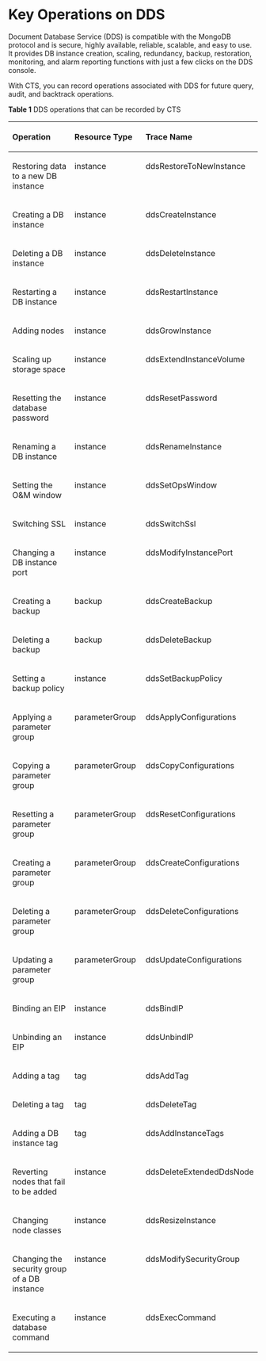 # Key Operations on DDS<a name="en-us_topic_0100363627"></a>

Document Database Service \(DDS\) is compatible with the MongoDB protocol and is secure, highly available, reliable, scalable, and easy to use. It provides DB instance creation, scaling, redundancy, backup, restoration, monitoring, and alarm reporting functions with just a few clicks on the DDS console.

With CTS, you can record operations associated with DDS for future query, audit, and backtrack operations.

**Table  1**  DDS operations that can be recorded by CTS

<a name="table3228948093953"></a>
<table><thead align="left"><tr id="r085db548aa6d460986356e596643a3cc"><th class="cellrowborder" valign="top" width="33.33%" id="mcps1.2.4.1.1"><p id="a2473fad514c945d3a9f021e01ae2880f"><a name="a2473fad514c945d3a9f021e01ae2880f"></a><a name="a2473fad514c945d3a9f021e01ae2880f"></a><strong id="a1d6e8624ec8d48b39793c2b607ad6940"><a name="a1d6e8624ec8d48b39793c2b607ad6940"></a><a name="a1d6e8624ec8d48b39793c2b607ad6940"></a>Operation</strong></p>
</th>
<th class="cellrowborder" valign="top" width="29.39%" id="mcps1.2.4.1.2"><p id="a1962133871ea46a181fbd1114e953548"><a name="a1962133871ea46a181fbd1114e953548"></a><a name="a1962133871ea46a181fbd1114e953548"></a><strong id="ae9f0943a97aa4f30985264bf85683848"><a name="ae9f0943a97aa4f30985264bf85683848"></a><a name="ae9f0943a97aa4f30985264bf85683848"></a>Resource Type</strong></p>
</th>
<th class="cellrowborder" valign="top" width="37.28%" id="mcps1.2.4.1.3"><p id="ac509a4a064674906a0ab006efdba9522"><a name="ac509a4a064674906a0ab006efdba9522"></a><a name="ac509a4a064674906a0ab006efdba9522"></a><strong id="ab556dff9de194efa99f4184c2a8dfb7e"><a name="ab556dff9de194efa99f4184c2a8dfb7e"></a><a name="ab556dff9de194efa99f4184c2a8dfb7e"></a>Trace Name</strong></p>
</th>
</tr>
</thead>
<tbody><tr id="r2ef4700b1f714ae1aaf03724455f16da"><td class="cellrowborder" valign="top" width="33.33%" headers="mcps1.2.4.1.1 "><p id="a520938c3acde4ecba11cd42f1f225428"><a name="a520938c3acde4ecba11cd42f1f225428"></a><a name="a520938c3acde4ecba11cd42f1f225428"></a>Restoring data to a new DB instance</p>
</td>
<td class="cellrowborder" valign="top" width="29.39%" headers="mcps1.2.4.1.2 "><p id="a7747c62c7ae04db8b1be94ed4a830227"><a name="a7747c62c7ae04db8b1be94ed4a830227"></a><a name="a7747c62c7ae04db8b1be94ed4a830227"></a>instance</p>
</td>
<td class="cellrowborder" valign="top" width="37.28%" headers="mcps1.2.4.1.3 "><p id="a432c5c5dde4442ac801a522cabcfed8b"><a name="a432c5c5dde4442ac801a522cabcfed8b"></a><a name="a432c5c5dde4442ac801a522cabcfed8b"></a>ddsRestoreToNewInstance</p>
</td>
</tr>
<tr id="r7114f9f21dc04b5fbc196001d312a1a3"><td class="cellrowborder" valign="top" width="33.33%" headers="mcps1.2.4.1.1 "><p id="ad0a7b28ac1184d57b85f2d4626728ee8"><a name="ad0a7b28ac1184d57b85f2d4626728ee8"></a><a name="ad0a7b28ac1184d57b85f2d4626728ee8"></a>Creating a DB instance</p>
</td>
<td class="cellrowborder" valign="top" width="29.39%" headers="mcps1.2.4.1.2 "><p id="a9621d204bb4f46449a34b539841d85da"><a name="a9621d204bb4f46449a34b539841d85da"></a><a name="a9621d204bb4f46449a34b539841d85da"></a>instance</p>
</td>
<td class="cellrowborder" valign="top" width="37.28%" headers="mcps1.2.4.1.3 "><p id="a44beb57220da4f6b94705a215b411cad"><a name="a44beb57220da4f6b94705a215b411cad"></a><a name="a44beb57220da4f6b94705a215b411cad"></a>ddsCreateInstance</p>
</td>
</tr>
<tr id="ra031904e8b0e4a05ae07a969c3882aab"><td class="cellrowborder" valign="top" width="33.33%" headers="mcps1.2.4.1.1 "><p id="a43fb9a5a9bd74bca831ab94e32af1a1e"><a name="a43fb9a5a9bd74bca831ab94e32af1a1e"></a><a name="a43fb9a5a9bd74bca831ab94e32af1a1e"></a>Deleting a DB instance</p>
</td>
<td class="cellrowborder" valign="top" width="29.39%" headers="mcps1.2.4.1.2 "><p id="afb6b5455a19046f180d65501c89f2cbc"><a name="afb6b5455a19046f180d65501c89f2cbc"></a><a name="afb6b5455a19046f180d65501c89f2cbc"></a>instance</p>
</td>
<td class="cellrowborder" valign="top" width="37.28%" headers="mcps1.2.4.1.3 "><p id="a91d79e6007864231a77506a89f4f7dcb"><a name="a91d79e6007864231a77506a89f4f7dcb"></a><a name="a91d79e6007864231a77506a89f4f7dcb"></a>ddsDeleteInstance</p>
</td>
</tr>
<tr id="rbde08ed6e0fa42c8b8cc8fac2b7b8257"><td class="cellrowborder" valign="top" width="33.33%" headers="mcps1.2.4.1.1 "><p id="a55c4919cb1eb4d1bbf42857b96746a77"><a name="a55c4919cb1eb4d1bbf42857b96746a77"></a><a name="a55c4919cb1eb4d1bbf42857b96746a77"></a>Restarting a DB instance</p>
</td>
<td class="cellrowborder" valign="top" width="29.39%" headers="mcps1.2.4.1.2 "><p id="en-us_topic_0100240370_p323530182518"><a name="en-us_topic_0100240370_p323530182518"></a><a name="en-us_topic_0100240370_p323530182518"></a>instance</p>
</td>
<td class="cellrowborder" valign="top" width="37.28%" headers="mcps1.2.4.1.3 "><p id="a8cad951df7ab46428889b91b9316b224"><a name="a8cad951df7ab46428889b91b9316b224"></a><a name="a8cad951df7ab46428889b91b9316b224"></a>ddsRestartInstance</p>
</td>
</tr>
<tr id="r2043965193ea492599727b355ab7099c"><td class="cellrowborder" valign="top" width="33.33%" headers="mcps1.2.4.1.1 "><p id="ae7040a4fc4c4446d9aaae30ed1316681"><a name="ae7040a4fc4c4446d9aaae30ed1316681"></a><a name="ae7040a4fc4c4446d9aaae30ed1316681"></a>Adding nodes</p>
</td>
<td class="cellrowborder" valign="top" width="29.39%" headers="mcps1.2.4.1.2 "><p id="aca0ec36bd7644960afdb58a6869be8fd"><a name="aca0ec36bd7644960afdb58a6869be8fd"></a><a name="aca0ec36bd7644960afdb58a6869be8fd"></a>instance</p>
</td>
<td class="cellrowborder" valign="top" width="37.28%" headers="mcps1.2.4.1.3 "><p id="a01c1091e89b9465bb052c44b22717ce2"><a name="a01c1091e89b9465bb052c44b22717ce2"></a><a name="a01c1091e89b9465bb052c44b22717ce2"></a>ddsGrowInstance</p>
</td>
</tr>
<tr id="r43e5ceb769414ce790aa935274acf52f"><td class="cellrowborder" valign="top" width="33.33%" headers="mcps1.2.4.1.1 "><p id="ab1a7be8d47a64da9a2943d048deea898"><a name="ab1a7be8d47a64da9a2943d048deea898"></a><a name="ab1a7be8d47a64da9a2943d048deea898"></a>Scaling up storage space</p>
</td>
<td class="cellrowborder" valign="top" width="29.39%" headers="mcps1.2.4.1.2 "><p id="a88617d011b4a49a4969d54a41842a2fc"><a name="a88617d011b4a49a4969d54a41842a2fc"></a><a name="a88617d011b4a49a4969d54a41842a2fc"></a>instance</p>
</td>
<td class="cellrowborder" valign="top" width="37.28%" headers="mcps1.2.4.1.3 "><p id="afca341b94793402591233c29deb95edb"><a name="afca341b94793402591233c29deb95edb"></a><a name="afca341b94793402591233c29deb95edb"></a>ddsExtendInstanceVolume</p>
</td>
</tr>
<tr id="r02edc7b376ec45ada17f0e661be1b2bf"><td class="cellrowborder" valign="top" width="33.33%" headers="mcps1.2.4.1.1 "><p id="a350c114495f3449ba25c97198a022bab"><a name="a350c114495f3449ba25c97198a022bab"></a><a name="a350c114495f3449ba25c97198a022bab"></a>Resetting the database password</p>
</td>
<td class="cellrowborder" valign="top" width="29.39%" headers="mcps1.2.4.1.2 "><p id="ac5409ca7235b49d2afed16b38e8061d8"><a name="ac5409ca7235b49d2afed16b38e8061d8"></a><a name="ac5409ca7235b49d2afed16b38e8061d8"></a>instance</p>
</td>
<td class="cellrowborder" valign="top" width="37.28%" headers="mcps1.2.4.1.3 "><p id="a0affe07eab644d8bb4c4dc2da955de12"><a name="a0affe07eab644d8bb4c4dc2da955de12"></a><a name="a0affe07eab644d8bb4c4dc2da955de12"></a>ddsResetPassword</p>
</td>
</tr>
<tr id="r59ad9e15f70144d191063eea7a7048e2"><td class="cellrowborder" valign="top" width="33.33%" headers="mcps1.2.4.1.1 "><p id="a512afd50609842b79db1b4d77500be5c"><a name="a512afd50609842b79db1b4d77500be5c"></a><a name="a512afd50609842b79db1b4d77500be5c"></a>Renaming a DB instance</p>
</td>
<td class="cellrowborder" valign="top" width="29.39%" headers="mcps1.2.4.1.2 "><p id="ad2597117bef448f78dd15406085ab262"><a name="ad2597117bef448f78dd15406085ab262"></a><a name="ad2597117bef448f78dd15406085ab262"></a>instance</p>
</td>
<td class="cellrowborder" valign="top" width="37.28%" headers="mcps1.2.4.1.3 "><p id="a662d0923c3b6478dbe31d1db4d65f11a"><a name="a662d0923c3b6478dbe31d1db4d65f11a"></a><a name="a662d0923c3b6478dbe31d1db4d65f11a"></a>ddsRenameInstance</p>
</td>
</tr>
<tr id="r84603301ebe74dd0b61e17579bb500f9"><td class="cellrowborder" valign="top" width="33.33%" headers="mcps1.2.4.1.1 "><p id="a345ddad90cc84f969ea1d3de3ce50277"><a name="a345ddad90cc84f969ea1d3de3ce50277"></a><a name="a345ddad90cc84f969ea1d3de3ce50277"></a>Setting the O&amp;M window</p>
</td>
<td class="cellrowborder" valign="top" width="29.39%" headers="mcps1.2.4.1.2 "><p id="a5d1469b0fb854b438d1ade9388a62e08"><a name="a5d1469b0fb854b438d1ade9388a62e08"></a><a name="a5d1469b0fb854b438d1ade9388a62e08"></a>instance</p>
</td>
<td class="cellrowborder" valign="top" width="37.28%" headers="mcps1.2.4.1.3 "><p id="a0a8072ddfb414dca89ca27315bc3eb7c"><a name="a0a8072ddfb414dca89ca27315bc3eb7c"></a><a name="a0a8072ddfb414dca89ca27315bc3eb7c"></a>ddsSetOpsWindow</p>
</td>
</tr>
<tr id="r3863a66dd20d4a10b7522c78d07f6504"><td class="cellrowborder" valign="top" width="33.33%" headers="mcps1.2.4.1.1 "><p id="a15edaf48f52347b6a59a035bc49aa487"><a name="a15edaf48f52347b6a59a035bc49aa487"></a><a name="a15edaf48f52347b6a59a035bc49aa487"></a>Switching SSL</p>
</td>
<td class="cellrowborder" valign="top" width="29.39%" headers="mcps1.2.4.1.2 "><p id="a4f4b99165f674ba28430f1911c19c08a"><a name="a4f4b99165f674ba28430f1911c19c08a"></a><a name="a4f4b99165f674ba28430f1911c19c08a"></a>instance</p>
</td>
<td class="cellrowborder" valign="top" width="37.28%" headers="mcps1.2.4.1.3 "><p id="ada4c507a4cfe43d1ae7c1747de7b02e3"><a name="ada4c507a4cfe43d1ae7c1747de7b02e3"></a><a name="ada4c507a4cfe43d1ae7c1747de7b02e3"></a>ddsSwitchSsl</p>
</td>
</tr>
<tr id="rf74a8cb10b484352936de98e18fcd869"><td class="cellrowborder" valign="top" width="33.33%" headers="mcps1.2.4.1.1 "><p id="a894228c3cb754a94a40f25f9e0982b8e"><a name="a894228c3cb754a94a40f25f9e0982b8e"></a><a name="a894228c3cb754a94a40f25f9e0982b8e"></a>Changing a DB instance port</p>
</td>
<td class="cellrowborder" valign="top" width="29.39%" headers="mcps1.2.4.1.2 "><p id="a667a4e5b0245478b94291b18cf200682"><a name="a667a4e5b0245478b94291b18cf200682"></a><a name="a667a4e5b0245478b94291b18cf200682"></a>instance</p>
</td>
<td class="cellrowborder" valign="top" width="37.28%" headers="mcps1.2.4.1.3 "><p id="a470533130a8448ec9af7589bffb62645"><a name="a470533130a8448ec9af7589bffb62645"></a><a name="a470533130a8448ec9af7589bffb62645"></a>ddsModifyInstancePort</p>
</td>
</tr>
<tr id="re362d64ac76a46fcb94933b81e6b90f6"><td class="cellrowborder" valign="top" width="33.33%" headers="mcps1.2.4.1.1 "><p id="a23174b609ece4b3dafa039e583aa886a"><a name="a23174b609ece4b3dafa039e583aa886a"></a><a name="a23174b609ece4b3dafa039e583aa886a"></a>Creating a backup</p>
</td>
<td class="cellrowborder" valign="top" width="29.39%" headers="mcps1.2.4.1.2 "><p id="ae52e04c452454fec9433ed7e27fef58b"><a name="ae52e04c452454fec9433ed7e27fef58b"></a><a name="ae52e04c452454fec9433ed7e27fef58b"></a>backup</p>
</td>
<td class="cellrowborder" valign="top" width="37.28%" headers="mcps1.2.4.1.3 "><p id="a37f22df5047e487db21db791d14ed9c7"><a name="a37f22df5047e487db21db791d14ed9c7"></a><a name="a37f22df5047e487db21db791d14ed9c7"></a>ddsCreateBackup</p>
</td>
</tr>
<tr id="r8120ad3ddcd746f299315427702e9dc3"><td class="cellrowborder" valign="top" width="33.33%" headers="mcps1.2.4.1.1 "><p id="en-us_topic_0100240370_p568515018254"><a name="en-us_topic_0100240370_p568515018254"></a><a name="en-us_topic_0100240370_p568515018254"></a>Deleting a backup</p>
</td>
<td class="cellrowborder" valign="top" width="29.39%" headers="mcps1.2.4.1.2 "><p id="a35a701e5d5fb42cd90aceac15ecba853"><a name="a35a701e5d5fb42cd90aceac15ecba853"></a><a name="a35a701e5d5fb42cd90aceac15ecba853"></a>backup</p>
</td>
<td class="cellrowborder" valign="top" width="37.28%" headers="mcps1.2.4.1.3 "><p id="a0110ed2b704c4294b4ea696b47a76541"><a name="a0110ed2b704c4294b4ea696b47a76541"></a><a name="a0110ed2b704c4294b4ea696b47a76541"></a>ddsDeleteBackup</p>
</td>
</tr>
<tr id="r9b29d1174ed24fa9babc746aa28f4a5e"><td class="cellrowborder" valign="top" width="33.33%" headers="mcps1.2.4.1.1 "><p id="aca76a4779f0248f09a8d9d32a25d0f6c"><a name="aca76a4779f0248f09a8d9d32a25d0f6c"></a><a name="aca76a4779f0248f09a8d9d32a25d0f6c"></a>Setting a backup policy</p>
</td>
<td class="cellrowborder" valign="top" width="29.39%" headers="mcps1.2.4.1.2 "><p id="p53983344719"><a name="p53983344719"></a><a name="p53983344719"></a>instance</p>
</td>
<td class="cellrowborder" valign="top" width="37.28%" headers="mcps1.2.4.1.3 "><p id="ab5453023e685439aa5c3f287a7a799c2"><a name="ab5453023e685439aa5c3f287a7a799c2"></a><a name="ab5453023e685439aa5c3f287a7a799c2"></a>ddsSetBackupPolicy</p>
</td>
</tr>
<tr id="r129b85a0f07940b5b1e66c60bbbd468d"><td class="cellrowborder" valign="top" width="33.33%" headers="mcps1.2.4.1.1 "><p id="a62b2ef9f4bd74ca19ed126766c87f4dd"><a name="a62b2ef9f4bd74ca19ed126766c87f4dd"></a><a name="a62b2ef9f4bd74ca19ed126766c87f4dd"></a>Applying a parameter group</p>
</td>
<td class="cellrowborder" valign="top" width="29.39%" headers="mcps1.2.4.1.2 "><p id="a239941e827e447f0b3eb422e7defebd4"><a name="a239941e827e447f0b3eb422e7defebd4"></a><a name="a239941e827e447f0b3eb422e7defebd4"></a>parameterGroup</p>
</td>
<td class="cellrowborder" valign="top" width="37.28%" headers="mcps1.2.4.1.3 "><p id="ab59d81117e0946db826a2514598e6f92"><a name="ab59d81117e0946db826a2514598e6f92"></a><a name="ab59d81117e0946db826a2514598e6f92"></a>ddsApplyConfigurations</p>
</td>
</tr>
<tr id="ra585a875fa7a43dc96cec1c748d0d477"><td class="cellrowborder" valign="top" width="33.33%" headers="mcps1.2.4.1.1 "><p id="a8c11c37110a54b5bb87ff3a889b077f2"><a name="a8c11c37110a54b5bb87ff3a889b077f2"></a><a name="a8c11c37110a54b5bb87ff3a889b077f2"></a>Copying a parameter group</p>
</td>
<td class="cellrowborder" valign="top" width="29.39%" headers="mcps1.2.4.1.2 "><p id="a05a9889754e64d49bd1043d0727dd2ed"><a name="a05a9889754e64d49bd1043d0727dd2ed"></a><a name="a05a9889754e64d49bd1043d0727dd2ed"></a>parameterGroup</p>
</td>
<td class="cellrowborder" valign="top" width="37.28%" headers="mcps1.2.4.1.3 "><p id="a8f5f6557d83141e89fd1aa2bd231d57d"><a name="a8f5f6557d83141e89fd1aa2bd231d57d"></a><a name="a8f5f6557d83141e89fd1aa2bd231d57d"></a>ddsCopyConfigurations</p>
</td>
</tr>
<tr id="r12c70a4abd4c41ddb4fbadbf99d150ba"><td class="cellrowborder" valign="top" width="33.33%" headers="mcps1.2.4.1.1 "><p id="a3132c290d4f84040a43bc5cd525e6b83"><a name="a3132c290d4f84040a43bc5cd525e6b83"></a><a name="a3132c290d4f84040a43bc5cd525e6b83"></a>Resetting a parameter group</p>
</td>
<td class="cellrowborder" valign="top" width="29.39%" headers="mcps1.2.4.1.2 "><p id="a1d4138b42ad14b0fafa88b368fa375a8"><a name="a1d4138b42ad14b0fafa88b368fa375a8"></a><a name="a1d4138b42ad14b0fafa88b368fa375a8"></a>parameterGroup</p>
</td>
<td class="cellrowborder" valign="top" width="37.28%" headers="mcps1.2.4.1.3 "><p id="abcfb1a1eb00d4d6ba734756673703a75"><a name="abcfb1a1eb00d4d6ba734756673703a75"></a><a name="abcfb1a1eb00d4d6ba734756673703a75"></a>ddsResetConfigurations</p>
</td>
</tr>
<tr id="r4228e39290d04283bd5faf9b565d41bb"><td class="cellrowborder" valign="top" width="33.33%" headers="mcps1.2.4.1.1 "><p id="ac3b3a0e166a1403e94e86dd0ca44850b"><a name="ac3b3a0e166a1403e94e86dd0ca44850b"></a><a name="ac3b3a0e166a1403e94e86dd0ca44850b"></a>Creating a parameter group</p>
</td>
<td class="cellrowborder" valign="top" width="29.39%" headers="mcps1.2.4.1.2 "><p id="ad35ec983ef0f4d4e978889a2cfceeecc"><a name="ad35ec983ef0f4d4e978889a2cfceeecc"></a><a name="ad35ec983ef0f4d4e978889a2cfceeecc"></a>parameterGroup</p>
</td>
<td class="cellrowborder" valign="top" width="37.28%" headers="mcps1.2.4.1.3 "><p id="a5a22a6113d2e48e4a21f6d29d511f892"><a name="a5a22a6113d2e48e4a21f6d29d511f892"></a><a name="a5a22a6113d2e48e4a21f6d29d511f892"></a>ddsCreateConfigurations</p>
</td>
</tr>
<tr id="ra15fd8112f0944848a6b6ca9d4051a59"><td class="cellrowborder" valign="top" width="33.33%" headers="mcps1.2.4.1.1 "><p id="a92250db2e7554683b5f9bc36c0e0f16f"><a name="a92250db2e7554683b5f9bc36c0e0f16f"></a><a name="a92250db2e7554683b5f9bc36c0e0f16f"></a>Deleting a parameter group</p>
</td>
<td class="cellrowborder" valign="top" width="29.39%" headers="mcps1.2.4.1.2 "><p id="a527289d47ec249da84848c3824b701eb"><a name="a527289d47ec249da84848c3824b701eb"></a><a name="a527289d47ec249da84848c3824b701eb"></a>parameterGroup</p>
</td>
<td class="cellrowborder" valign="top" width="37.28%" headers="mcps1.2.4.1.3 "><p id="aa931152ca162478e947938ace33ae4c0"><a name="aa931152ca162478e947938ace33ae4c0"></a><a name="aa931152ca162478e947938ace33ae4c0"></a>ddsDeleteConfigurations</p>
</td>
</tr>
<tr id="r2779c3bcc5a04b229ad341f1a1d88d8a"><td class="cellrowborder" valign="top" width="33.33%" headers="mcps1.2.4.1.1 "><p id="a7b5f1be8e3ff4a41ac73ecc322544a0a"><a name="a7b5f1be8e3ff4a41ac73ecc322544a0a"></a><a name="a7b5f1be8e3ff4a41ac73ecc322544a0a"></a>Updating a parameter group</p>
</td>
<td class="cellrowborder" valign="top" width="29.39%" headers="mcps1.2.4.1.2 "><p id="ad020405fd10945789a221c6a70317f2c"><a name="ad020405fd10945789a221c6a70317f2c"></a><a name="ad020405fd10945789a221c6a70317f2c"></a>parameterGroup</p>
</td>
<td class="cellrowborder" valign="top" width="37.28%" headers="mcps1.2.4.1.3 "><p id="a81ad151683874853a96d523a4832c321"><a name="a81ad151683874853a96d523a4832c321"></a><a name="a81ad151683874853a96d523a4832c321"></a>ddsUpdateConfigurations</p>
</td>
</tr>
<tr id="row559312613918"><td class="cellrowborder" valign="top" width="33.33%" headers="mcps1.2.4.1.1 "><p id="p4156193763912"><a name="p4156193763912"></a><a name="p4156193763912"></a>Binding an EIP</p>
</td>
<td class="cellrowborder" valign="top" width="29.39%" headers="mcps1.2.4.1.2 "><p id="p20640124273914"><a name="p20640124273914"></a><a name="p20640124273914"></a>instance</p>
</td>
<td class="cellrowborder" valign="top" width="37.28%" headers="mcps1.2.4.1.3 "><p id="p13607249123915"><a name="p13607249123915"></a><a name="p13607249123915"></a>ddsBindIP</p>
</td>
</tr>
<tr id="row16593182610393"><td class="cellrowborder" valign="top" width="33.33%" headers="mcps1.2.4.1.1 "><p id="p41561537103914"><a name="p41561537103914"></a><a name="p41561537103914"></a>Unbinding an EIP</p>
</td>
<td class="cellrowborder" valign="top" width="29.39%" headers="mcps1.2.4.1.2 "><p id="p664074243912"><a name="p664074243912"></a><a name="p664074243912"></a>instance</p>
</td>
<td class="cellrowborder" valign="top" width="37.28%" headers="mcps1.2.4.1.3 "><p id="p13607194983914"><a name="p13607194983914"></a><a name="p13607194983914"></a>ddsUnbindIP</p>
</td>
</tr>
<tr id="row155933265398"><td class="cellrowborder" valign="top" width="33.33%" headers="mcps1.2.4.1.1 "><p id="p915614379397"><a name="p915614379397"></a><a name="p915614379397"></a>Adding a tag</p>
</td>
<td class="cellrowborder" valign="top" width="29.39%" headers="mcps1.2.4.1.2 "><p id="p86401242163918"><a name="p86401242163918"></a><a name="p86401242163918"></a>tag</p>
</td>
<td class="cellrowborder" valign="top" width="37.28%" headers="mcps1.2.4.1.3 "><p id="p760711496395"><a name="p760711496395"></a><a name="p760711496395"></a>ddsAddTag</p>
</td>
</tr>
<tr id="row11593162610390"><td class="cellrowborder" valign="top" width="33.33%" headers="mcps1.2.4.1.1 "><p id="p91568379398"><a name="p91568379398"></a><a name="p91568379398"></a>Deleting a tag</p>
</td>
<td class="cellrowborder" valign="top" width="29.39%" headers="mcps1.2.4.1.2 "><p id="p17640642133915"><a name="p17640642133915"></a><a name="p17640642133915"></a>tag</p>
</td>
<td class="cellrowborder" valign="top" width="37.28%" headers="mcps1.2.4.1.3 "><p id="p760719494391"><a name="p760719494391"></a><a name="p760719494391"></a>ddsDeleteTag</p>
</td>
</tr>
<tr id="row85931926153916"><td class="cellrowborder" valign="top" width="33.33%" headers="mcps1.2.4.1.1 "><p id="p8156103713396"><a name="p8156103713396"></a><a name="p8156103713396"></a>Adding a DB instance tag</p>
</td>
<td class="cellrowborder" valign="top" width="29.39%" headers="mcps1.2.4.1.2 "><p id="p5640124233911"><a name="p5640124233911"></a><a name="p5640124233911"></a>tag</p>
</td>
<td class="cellrowborder" valign="top" width="37.28%" headers="mcps1.2.4.1.3 "><p id="p86071449173918"><a name="p86071449173918"></a><a name="p86071449173918"></a>ddsAddInstanceTags</p>
</td>
</tr>
<tr id="row2593426153914"><td class="cellrowborder" valign="top" width="33.33%" headers="mcps1.2.4.1.1 "><p id="p16156237123915"><a name="p16156237123915"></a><a name="p16156237123915"></a>Reverting nodes that fail to be added</p>
</td>
<td class="cellrowborder" valign="top" width="29.39%" headers="mcps1.2.4.1.2 "><p id="p3640194215396"><a name="p3640194215396"></a><a name="p3640194215396"></a>instance</p>
</td>
<td class="cellrowborder" valign="top" width="37.28%" headers="mcps1.2.4.1.3 "><p id="p86071549153918"><a name="p86071549153918"></a><a name="p86071549153918"></a>ddsDeleteExtendedDdsNode</p>
</td>
</tr>
<tr id="row1059342663910"><td class="cellrowborder" valign="top" width="33.33%" headers="mcps1.2.4.1.1 "><p id="p10156183716397"><a name="p10156183716397"></a><a name="p10156183716397"></a>Changing node classes</p>
</td>
<td class="cellrowborder" valign="top" width="29.39%" headers="mcps1.2.4.1.2 "><p id="p66401042143915"><a name="p66401042143915"></a><a name="p66401042143915"></a>instance</p>
</td>
<td class="cellrowborder" valign="top" width="37.28%" headers="mcps1.2.4.1.3 "><p id="p136078494392"><a name="p136078494392"></a><a name="p136078494392"></a>ddsResizeInstance</p>
</td>
</tr>
<tr id="row853813478478"><td class="cellrowborder" valign="top" width="33.33%" headers="mcps1.2.4.1.1 "><p id="p6460185818470"><a name="p6460185818470"></a><a name="p6460185818470"></a>Changing the security group of a DB instance</p>
</td>
<td class="cellrowborder" valign="top" width="29.39%" headers="mcps1.2.4.1.2 "><p id="p128193394814"><a name="p128193394814"></a><a name="p128193394814"></a>instance</p>
</td>
<td class="cellrowborder" valign="top" width="37.28%" headers="mcps1.2.4.1.3 "><p id="p10476181494820"><a name="p10476181494820"></a><a name="p10476181494820"></a>ddsModifySecurityGroup</p>
</td>
</tr>
<tr id="row16367135044715"><td class="cellrowborder" valign="top" width="33.33%" headers="mcps1.2.4.1.1 "><p id="p646075874711"><a name="p646075874711"></a><a name="p646075874711"></a>Executing a database command</p>
</td>
<td class="cellrowborder" valign="top" width="29.39%" headers="mcps1.2.4.1.2 "><p id="p781919313488"><a name="p781919313488"></a><a name="p781919313488"></a>instance</p>
</td>
<td class="cellrowborder" valign="top" width="37.28%" headers="mcps1.2.4.1.3 "><p id="p16476514194817"><a name="p16476514194817"></a><a name="p16476514194817"></a>ddsExecCommand</p>
</td>
</tr>
</tbody>
</table>

